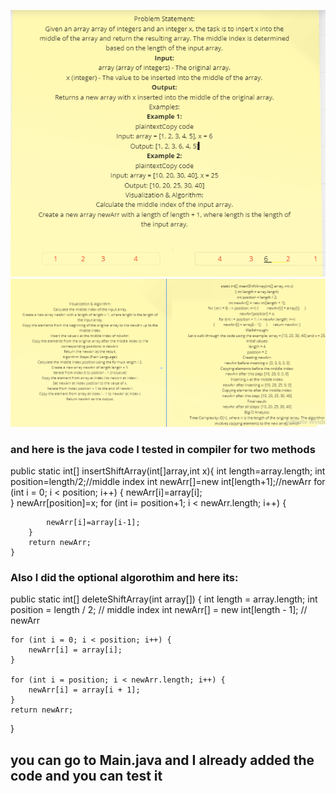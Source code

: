 ![Alt Text](./assets/insert/1.PNG)
![Alt Text](./assets/insert/2.PNG)


### and here is the java code I tested in compiler for two methods

 public static int[] insertShiftArray(int[]array,int x){
        int length=array.length;
        int position=length/2;//middle index
        int newArr[]=new int[length+1];//newArr
        for (int i = 0; i < position; i++) {
            newArr[i]=array[i];            
        }
        newArr[position]=x;
        for (int i= position+1; i < newArr.length; i++) {

            newArr[i]=array[i-1];
        }
        return newArr;
    }


### Also I did the optional algorothim and here its:
public static int[] deleteShiftArray(int array[]) {
    int length = array.length;
    int position = length / 2; // middle index
    int newArr[] = new int[length - 1]; // newArr

    for (int i = 0; i < position; i++) {
        newArr[i] = array[i];
    }

    for (int i = position; i < newArr.length; i++) {
        newArr[i] = array[i + 1];
    }
    return newArr;
}


  ## you can go to Main.java and I already added the code and you can test it